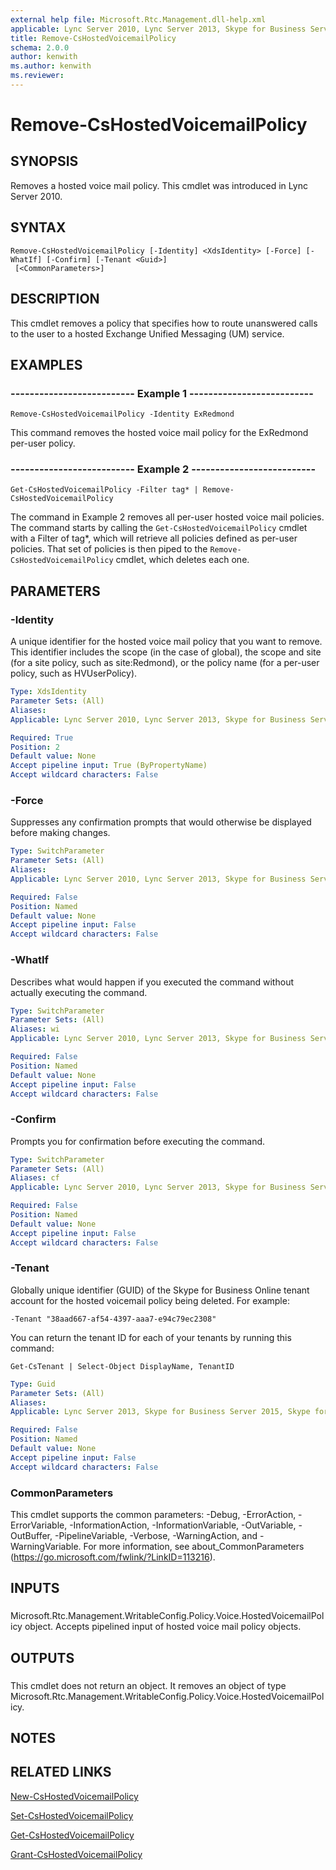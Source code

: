 ```yaml
---
external help file: Microsoft.Rtc.Management.dll-help.xml
applicable: Lync Server 2010, Lync Server 2013, Skype for Business Server 2015, Skype for Business Server 2019
title: Remove-CsHostedVoicemailPolicy
schema: 2.0.0
author: kenwith
ms.author: kenwith
ms.reviewer:
---
```


# Remove-CsHostedVoicemailPolicy

## SYNOPSIS
Removes a hosted voice mail policy.
This cmdlet was introduced in Lync Server 2010.


## SYNTAX

```
Remove-CsHostedVoicemailPolicy [-Identity] <XdsIdentity> [-Force] [-WhatIf] [-Confirm] [-Tenant <Guid>]
 [<CommonParameters>]
```

## DESCRIPTION
This cmdlet removes a policy that specifies how to route unanswered calls to the user to a hosted Exchange Unified Messaging (UM) service.


## EXAMPLES

### -------------------------- Example 1 --------------------------
```
Remove-CsHostedVoicemailPolicy -Identity ExRedmond
```

This command removes the hosted voice mail policy for the ExRedmond per-user policy.


### -------------------------- Example 2 --------------------------
```
Get-CsHostedVoicemailPolicy -Filter tag* | Remove-CsHostedVoicemailPolicy
```

The command in Example 2 removes all per-user hosted voice mail policies.
The command starts by calling the `Get-CsHostedVoicemailPolicy` cmdlet with a Filter of tag*, which will retrieve all policies defined as per-user policies.
That set of policies is then piped to the `Remove-CsHostedVoicemailPolicy` cmdlet, which deletes each one.


## PARAMETERS

### -Identity
A unique identifier for the hosted voice mail policy that you want to remove.
This identifier includes the scope (in the case of global), the scope and site (for a site policy, such as site:Redmond), or the policy name (for a per-user policy, such as HVUserPolicy).

```yaml
Type: XdsIdentity
Parameter Sets: (All)
Aliases: 
Applicable: Lync Server 2010, Lync Server 2013, Skype for Business Server 2015, Skype for Business Server 2019

Required: True
Position: 2
Default value: None
Accept pipeline input: True (ByPropertyName)
Accept wildcard characters: False
```

### -Force
Suppresses any confirmation prompts that would otherwise be displayed before making changes.

```yaml
Type: SwitchParameter
Parameter Sets: (All)
Aliases: 
Applicable: Lync Server 2010, Lync Server 2013, Skype for Business Server 2015, Skype for Business Server 2019

Required: False
Position: Named
Default value: None
Accept pipeline input: False
Accept wildcard characters: False
```

### -WhatIf
Describes what would happen if you executed the command without actually executing the command.

```yaml
Type: SwitchParameter
Parameter Sets: (All)
Aliases: wi
Applicable: Lync Server 2010, Lync Server 2013, Skype for Business Server 2015, Skype for Business Server 2019

Required: False
Position: Named
Default value: None
Accept pipeline input: False
Accept wildcard characters: False
```

### -Confirm
Prompts you for confirmation before executing the command.

```yaml
Type: SwitchParameter
Parameter Sets: (All)
Aliases: cf
Applicable: Lync Server 2010, Lync Server 2013, Skype for Business Server 2015, Skype for Business Server 2019

Required: False
Position: Named
Default value: None
Accept pipeline input: False
Accept wildcard characters: False
```

### -Tenant
Globally unique identifier (GUID) of the Skype for Business Online tenant account for the hosted voicemail policy being deleted.
For example:

`-Tenant "38aad667-af54-4397-aaa7-e94c79ec2308"`

You can return the tenant ID for each of your tenants by running this command:

`Get-CsTenant | Select-Object DisplayName, TenantID`


```yaml
Type: Guid
Parameter Sets: (All)
Aliases: 
Applicable: Lync Server 2013, Skype for Business Server 2015, Skype for Business Server 2019

Required: False
Position: Named
Default value: None
Accept pipeline input: False
Accept wildcard characters: False
```

### CommonParameters
This cmdlet supports the common parameters: -Debug, -ErrorAction, -ErrorVariable, -InformationAction, -InformationVariable, -OutVariable, -OutBuffer, -PipelineVariable, -Verbose, -WarningAction, and -WarningVariable. For more information, see about_CommonParameters (https://go.microsoft.com/fwlink/?LinkID=113216).

## INPUTS

###  
Microsoft.Rtc.Management.WritableConfig.Policy.Voice.HostedVoicemailPolicy object.
Accepts pipelined input of hosted voice mail policy objects.

## OUTPUTS

###  
This cmdlet does not return an object.
It removes an object of type Microsoft.Rtc.Management.WritableConfig.Policy.Voice.HostedVoicemailPolicy.

## NOTES

## RELATED LINKS

[New-CsHostedVoicemailPolicy](New-CsHostedVoicemailPolicy.md)

[Set-CsHostedVoicemailPolicy](Set-CsHostedVoicemailPolicy.md)

[Get-CsHostedVoicemailPolicy](Get-CsHostedVoicemailPolicy.md)

[Grant-CsHostedVoicemailPolicy](Grant-CsHostedVoicemailPolicy.md)

